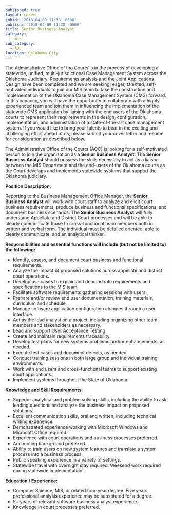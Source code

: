 ```yaml
---
published: true
layout: career
jobid: '2018-04-09 11:38 -0500'
publish: '2018-04-09 11:38 -0500'
title: Senior Business Analyst
category:
  - mis
sub_category:
  - AOC
location: Oklahoma City
---
```

The Administrative Office of the Courts is in the process of developing a statewide, unified, multi-jurisdictional Case Management System across the Oklahoma Judiciary.  Requirements analysis and the Joint Applications Design have been completed and we are seeking, eager, talented, self-motivated individuals to join our MIS team to take the construction and implementation of the Oklahoma Case Management System (CMS) forward.  In this capacity, you will have the opportunity to collaborate with a highly experienced team and join them in influencing the implementation of the statewide CMS application by liaising with the end users of the Oklahoma courts to represent their requirements in the design, configuration, implementation, and administration of a state-of-the-art case management system.  If you would like to bring your talents to bear in the exciting and challenging effort ahead of us, please submit your cover letter and resume for consideration as described below.

The Administrative Office of the Courts (AOC) is looking for a self-motivated person to join the organization as a **Senior Business Analyst**.  The **Senior Business Analyst** should possess the skills necessary to act as a liaison between the MIS Department and the end-users of the Oklahoma courts as the Court develops and implements statewide systems that support the Oklahoma judiciary.


**Position Description:**

Reporting to the Business Management Office Manager, the **Senior Business Analyst** will work with court staff to analyze and elicit court business requirements, produce business and functional specifications, and document business scenarios.  The **Senior Business Analyst** will fully understand Appellate and District Court processes and will be able to clearly communicate those to cross-functional team members both in written and verbal form. The individual must be detailed oriented, able to clearly communicate, and an analytical thinker.

**Responsibilities and essential functions will include (but not be limited to) the following:**

- Identify, assess, and document court business and functional requirements.
- Analyze the impact of proposed solutions across appellate and district court operations.
- Develop use cases to explain and demonstrate requirements and specifications to the MIS team.
- Facilitate software requirements gathering sessions with users.
- Prepare and/or review end user documentation, training materials, curriculum and schedule.
- Manage software application configuration changes through a user interface.
- Act as the lead analyst on a project, including organizing other team members and stakeholders as necessary.
- Lead and support User Acceptance Testing.
- Create and maintain requirements traceability.
- Develop test plans for new systems problems and/or enhancements, as needed.
- Execute test cases and document defects, as needed.
- Conduct training sessions in both large group and individual training environments.
- Work with end users and cross-functional teams to support existing court applications.
- Implement systems throughout the State of Oklahoma.


**Knowledge and Skill Requirements:**

- Superior analytical and problem solving skills, including the ability to ask leading questions and analyze the business impact on proposed solutions.
- Excellent communication skills, oral and written, including technical writing experience.
- Demonstrated experience working with Microsoft Windows and Microsoft Office required.
- Experience with court operations and business processes preferred.
- Accounting background preferred.
- Ability to train users on new system features and translate a system process into a business process.
- Public speaking experience in a variety of settings.
- Statewide travel with overnight stay required.  Weekend work required during statewide implementation.


**Education / Experience:**

- Computer Science, MIS, or related four-year degree.   Five years professional analysis experience may be substituted for a degree.
- 5+ years of relevant software business analyst experience.
- Knowledge in court processes preferred.

